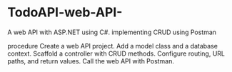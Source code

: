 # TodoAPI-web-API-
A web API with ASP.NET using C#. implementing CRUD using Postman

procedure
Create a web API project.
Add a model class and a database context.
Scaffold a controller with CRUD methods.
Configure routing, URL paths, and return values.
Call the web API with Postman.
